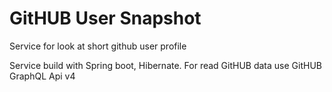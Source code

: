 # GitHUB User Snapshot
Service for look at short github user profile

Service build with Spring boot, Hibernate.
For read GitHUB data use GitHUB GraphQL Api v4
